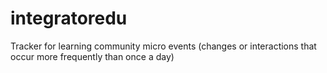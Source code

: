 # integratoredu
Tracker for learning community micro events (changes or interactions that occur more frequently than once a day)

